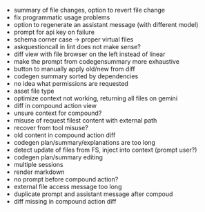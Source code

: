 - summary of file changes, option to revert file change
- fix programmatic usage problems
- option to regenerate an assistant message (with different model)
- prompt for api key on failure
- schema corner case -> proper virtual files
- askquestioncall in lint does not make sense?
- diff view with file browser on the left instead of linear
- make the prompt from codegensummary more exhaustive
- button to manually apply old/new from diff
- codegen summary sorted by dependencies
- no idea what permissions are requested
- asset file type
- optimize context not working, returning all files on gemini
- diff in compound action view
- unsure context for compound?
- misuse of request filest content with external path
- recover from tool misuse?
- old content in compound action diff
- codegen plan/summary/explanations are too long
- detect update of files from FS, inject into context (prompt user?)
- codegen plan/summary editing
- multiple sessions
- render markdown
- no prompt before compound action?
- external file access message too long
- duplicate prompt and assistant message after compoud
- diff missing in compound action diff
